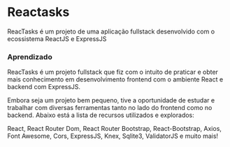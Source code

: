 # Reactasks
ReacTasks é um projeto de uma aplicação fullstack desenvolvido com o ecossistema ReactJS e ExpressJS

### Aprendizado
ReacTasks é um projeto fullstack que fiz com o intuito de praticar e obter mais conhecimento em desenvolvimento frontend com o ambiente React e backend com ExpressJS.

Embora seja um projeto bem pequeno, tive a oportunidade de estudar e trabalhar com diversas ferramentas tanto no lado do frontend como no backend. Abaixo está a lista de recursos utilizados e explorados:

React, React Router Dom, React Router Bootstrap, React-Bootstrap, Axios, Font Awesome, Cors, ExpressJS, Knex, Sqlite3, ValidatorJS e muito mais!
